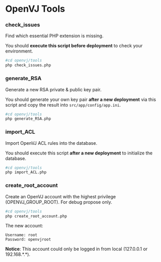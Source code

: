# OpenVJ Tools

### check_issues

Find which essential PHP extension is missing.

You should **execute this script before deployment** to check your environment.

```bash
#cd openvj/tools
php check_issues.php
```

### generate_RSA

Generate a new RSA private & public key pair.

You should generate your own key pair **after a new deployment** via this script and copy the result into `src/app/config/app.ini`.

```bash
#cd openvj/tools
php generate_RSA.php
```

### import_ACL

Import OpenVJ ACL rules into the database.

You should execute this script **after a new deployment** to initialize the database.

```bash
#cd openvj/tools
php import_ACL.php
```

### create_root_account

Create an OpenVJ account with the highest privilege (OPENVJ_GROUP_ROOT). For debug propose only.

```bash
#cd openvj/tools
php create_root_account.php
```

The new account:

```
Username: root
Password: openvjroot
```

**Notice**: This account could only be logged in from local (127.0.0.1 or 192.168.\*.\*).
